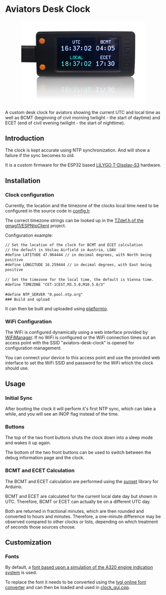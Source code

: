 # Aviators Desk Clock

<p align="center">
  <img src="doc/images/clock_display.jpg" alt="AviatorsBot" width="400"/>
</p>

A custom desk clock for aviators showing the current UTC and local time
as well as BCMT (beginning of civil morning twilight - the start of daytime) 
and ECET (end of civil evening twilight - the start of nighttime).

## Introduction

The clock is kept accurate using NTP synchronization. And will show a
failure if the sync becomes to old. 

It is a custom firmware for the ESP32 based 
[LILYGO  T-Display-S3](https://www.lilygo.cc/products/t-display-s3)
hardware.

## Installation

### Clock configuration

Currently, the location and the timezone of the clocks local time need to be 
configured in the source code in [config.h](src/config.h)

The correct timezone strings can be looked up in the
[TZdef.h of the gmag11/ESPNtpClient](https://github.com/gmag11/ESPNtpClient/blob/main/src/TZdef.h)
project. 

Configuration example:
```
// Set the location of the clock for BCMT and ECET calculation
// the default is Vöslau Airfield in Austria, LOAV
#define LATITUDE 47.964444 // in decimal degrees, with North being positive
#define LONGITUDE 16.259444 // in decimal degrees, with East being positive

// Set the timezone for the local time, the default is Vienna time.
#define TIMEZONE "CET-1CEST,M3.5.0,M10.5.0/3"

#define NTP_SERVER "0.pool.ntp.org"
### Build and upload
```

It can then be built and uploaded using [platformio](https://platformio.org/).

### WiFi Configuration

The WiFi is configured dynamically using a web interface provided by
[WiFiManager](https://github.com/tzapu/WiFiManager). 
If no WiFi is configured or the WiFi connection times out an access point 
with the SSID "aviators-desk-clock" is opened for configuration management.

You can connect your device to this access point and use the provided web interface 
to set the WiFi SSID and password for the WiFi which the clock should use.

## Usage

### Initial Sync

After booting the clock it will perform it's first NTP sync, which can take
a while, and you will see an INOP flag instead of the time.  

### Buttons

The top of the two front buttons shuts the clock down into a sleep mode 
and wakes it up again. 

The bottom of the two front buttons can be used to switch between the 
debug information page and the clock. 

### BCMT and ECET Calculation

The BCMT and ECET calculation are performed using the
[sunset](https://github.com/buelowp/sunset) library for Arduino. 

BCMT and ECET are calculated for the current local date day but shown
in UTC. Therefore, BCMT or ECET can actually be on a different UTC day. 

Both are returned in fractional minutes, which are then rounded and converted
to hours and minutes. Therefore, a one-minute difference may be 
observed compared to other clocks or lists, depending on which treatment
of seconds those sources choose. 

## Customization

### Fonts

By default, a [font based upon a simulation of the A320 engine indication system](https://github.com/flybywiresim/aircraft/blob/master/fbw-a32nx/src/fonts/ECAMFontRegular_Source.sfd)
is used. 

To replace the font it needs to be converted using the 
[lvgl online font converter](https://lvgl.io/tools/fontconverter)
and can then be loaded and used in [clock_gui.cpp](src/clock_gui.cpp).
